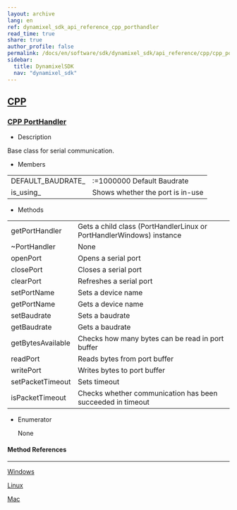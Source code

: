 ```yaml
---
layout: archive
lang: en
ref: dynamixel_sdk_api_reference_cpp_porthandler
read_time: true
share: true
author_profile: false
permalink: /docs/en/software/sdk/dynamixel_sdk/api_reference/cpp/cpp_porthandler
sidebar:
  title: DynamixelSDK
  nav: "dynamixel_sdk"
---
```


<div style="counter-reset: h2 1"></div>
<div style="counter-reset: h1 5"></div>

## [CPP](#cpp)

### [CPP PortHandler](#cpp-porthandler)

- Description

Base class for serial communication.

- Members

| | |
| ------------- | ------------- |
| DEFAULT\_BAUDRATE\_ | :=1000000	Default Baudrate |
| is\_using\_ | Shows whether the port is in-use |


- Methods

| | |
| ------------- | ------------- |
| getPortHandler | Gets a child class (PortHandlerLinux or PortHandlerWindows) instance |
| ~PortHandler	| None |
| openPort	| Opens a serial port |
| closePort	| Closes a serial port |
| clearPort	| Refreshes a serial port |
| setPortName	| Sets a device name |
| getPortName	| Gets a device name |
| setBaudrate	| Sets a baudrate |
| getBaudrate	| Gets a baudrate |
| getBytesAvailable	| Checks how many bytes can be read in port buffer |
| readPort	| Reads bytes from port buffer |
| writePort	| Writes bytes to port buffer |
| setPacketTimeout	| Sets timeout|
| isPacketTimeout	| Checks whether communication has been succeeded in timeout |

- Enumerator

  None


#### Method References
----------------------------------------------
[Windows](/docs/en/software/sdk/dynamixel_sdk/api_reference/cpp/cpp_porthandlerwindows)

[Linux](/docs/en/software/sdk/dynamixel_sdk/api_reference/cpp/cpp_porthandlerlinux)

[Mac](/docs/en/software/sdk/dynamixel_sdk/api_reference/cpp/cpp_porthandlermac)
